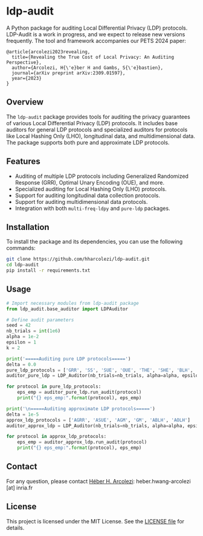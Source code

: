# ldp-audit

A Python package for auditing Local Differential Privacy (LDP) protocols.
LDP-Audit is a work in progress, and we expect to release new versions frequently.
The tool and framework accompanies our PETS 2024 paper:
```
@article{arcolezi2023revealing,
  title={Revealing the True Cost of Local Privacy: An Auditing Perspective},
  author={Arcolezi, H{\'e}ber H and Gambs, S{\'e}bastien},
  journal={arXiv preprint arXiv:2309.01597},
  year={2023}
}
```

## Overview

The `ldp-audit` package provides tools for auditing the privacy guarantees of various Local Differential Privacy (LDP) protocols. It includes base auditors for general LDP protocols and specialized auditors for protocols like Local Hashing Only (LHO), longitudinal data, and multidimensional data. The package supports both pure and approximate LDP protocols.

## Features

- Auditing of multiple LDP protocols including Generalized Randomized Response (GRR), Optimal Unary Encoding (OUE), and more.
- Specialized auditing for Local Hashing Only (LHO) protocols.
- Support for auditing longitudinal data collection protocols.
- Support for auditing multidimensional data protocols.
- Integration with both `multi-freq-ldpy` and `pure-ldp` packages.

## Installation

To install the package and its dependencies, you can use the following commands:

```bash
git clone https://github.com/hharcolezi/ldp-audit.git
cd ldp-audit
pip install -r requirements.txt
```

## Usage

```python
# Import necessary modules from ldp-audit package
from ldp_audit.base_auditor import LDPAuditor

# Define audit parameters
seed = 42
nb_trials = int(1e6)
alpha = 1e-2
epsilon = 1
k = 2

print('=====Auditing pure LDP protocols=====')
delta = 0.0
pure_ldp_protocols = ['GRR', 'SS', 'SUE', 'OUE', 'THE', 'SHE', 'BLH', 'OLH']
auditor_pure_ldp = LDP_Auditor(nb_trials=nb_trials, alpha=alpha, epsilon=epsilon, delta=delta, k=k, random_state=seed, n_jobs=-1)

for protocol in pure_ldp_protocols:
    eps_emp = auditor_pure_ldp.run_audit(protocol)
    print("{} eps_emp:".format(protocol), eps_emp)

print('\n=====Auditing approximate LDP protocols=====')
delta = 1e-5
approx_ldp_protocols = ['AGRR', 'ASUE', 'AGM', 'GM', 'ABLH', 'AOLH']
auditor_approx_ldp = LDP_Auditor(nb_trials=nb_trials, alpha=alpha, epsilon=epsilon, delta=delta, k=k, random_state=seed, n_jobs=-1)

for protocol in approx_ldp_protocols:
    eps_emp = auditor_approx_ldp.run_audit(protocol)
    print("{} eps_emp:".format(protocol), eps_emp)
```	
	
## Contact
For any question, please contact [Héber H. Arcolezi](https://hharcolezi.github.io/): heber.hwang-arcolezi [at] inria.fr	
	
## License
This project is licensed under the MIT License. See the [LICENSE file](https://github.com/hharcolezi/ldp-audit/blob/main/LICENSE) for details.	
